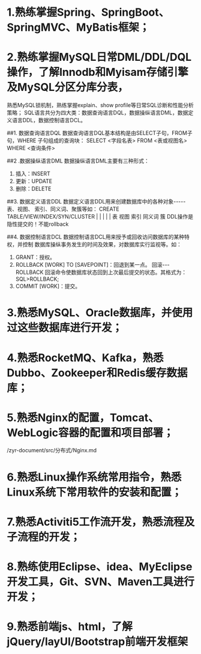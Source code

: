# 1.熟练掌握Spring、SpringBoot、SpringMVC、MyBatis框架；

# 2.熟练掌握MySQL日常DML/DDL/DQL操作，了解Innodb和Myisam存储引擎及MySQL分区分库分表，
熟悉MySQL锁机制，熟练掌握explain、show profile等日常SQL诊断和性能分析策略；
SQL语言共分为四大类：数据查询语言DQL，数据操纵语言DML，数据定义语言DDL，数据控制语言DCL。

##1. 数据查询语言DQL
数据查询语言DQL基本结构是由SELECT子句，FROM子句，WHERE
子句组成的查询块：
SELECT <字段名表>
FROM <表或视图名>
WHERE <查询条件>

##2 .数据操纵语言DML
数据操纵语言DML主要有三种形式：
1) 插入：INSERT
2) 更新：UPDATE
3) 删除：DELETE

##3. 数据定义语言DDL
数据定义语言DDL用来创建数据库中的各种对象-----表、视图、
索引、同义词、聚簇等如：
CREATE TABLE/VIEW/INDEX/SYN/CLUSTER
| | | | |
表 视图 索引 同义词 簇
DDL操作是隐性提交的！不能rollback 

##4. 数据控制语言DCL
数据控制语言DCL用来授予或回收访问数据库的某种特权，并控制
数据库操纵事务发生的时间及效果，对数据库实行监视等。如：
1) GRANT：授权。
2) ROLLBACK [WORK] TO [SAVEPOINT]：回退到某一点。
回滚---ROLLBACK
回滚命令使数据库状态回到上次最后提交的状态。其格式为：
SQL>ROLLBACK;
3) COMMIT [WORK]：提交。

# 3.熟悉MySQL、Oracle数据库，并使用过这些数据库进行开发；

# 4.熟悉RocketMQ、Kafka，熟悉Dubbo、Zookeeper和Redis缓存数据库；

# 5.熟悉Nginx的配置，Tomcat、WebLogic容器的配置和项目部署；
/zyr-document/src/分布式/Nginx.md

# 6.熟悉Linux操作系统常用指令，熟悉Linux系统下常用软件的安装和配置；

# 7.熟悉Activiti5工作流开发，熟悉流程及子流程的开发；

# 8.熟练使用Eclipse、idea、MyEclipse开发工具，Git、SVN、Maven工具进行开发；

# 9.熟悉前端js、html，了解jQuery/layUI/Bootstrap前端开发框架
